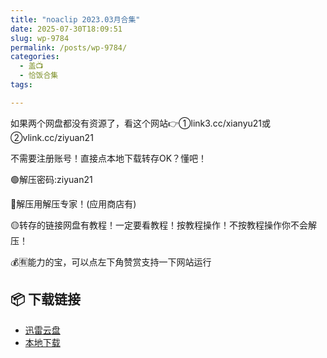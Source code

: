 ```yaml
---
title: "noaclip 2023.03月合集"
date: 2025-07-30T18:09:51
slug: wp-9784
permalink: /posts/wp-9784/
categories:
  - 盖📺
  - 恰饭合集
tags:

---
```


如果两个网盘都没有资源了，看这个网站👉①link3.cc/xianyu21或②vlink.cc/ziyuan21

不需要注册账号！直接点本地下载转存OK？懂吧！

🟢解压密码:ziyuan21

🔵解压用解压专家！(应用商店有)

🟡转存的链接网盘有教程！一定要看教程！按教程操作！不按教程操作你不会解压！

💰🈶能力的宝，可以点左下角赞赏支持一下网站运行

## 📦 下载链接
- [迅雷云盘](https://blziyuan21.com/pay-download/9784?key=ed93656732&down_id=0)
- [本地下载](https://blziyuan21.com/pay-download/9784?key=ed93656732&down_id=1)


